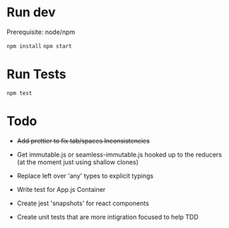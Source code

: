 # Run dev

Prerequisite: node/npm

`npm install`
`npm start`

# Run Tests

`npm test`

# Todo

* ~~Add prettier to fix tab/spaces Inconsistencies~~

* Get immutable.js or seamless-immutable.js hooked up to the reducers (at the moment just using shallow clones)

* Replace left over 'any' types to explicit typings

* Write test for App.js Container

* Create jest 'snapshots' for react components

* Create unit tests that are more intigration focused to help TDD